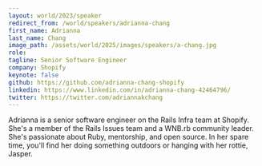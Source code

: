 ```yaml
---
layout: world/2023/speaker
redirect_from: /world/speakers/adrianna-chang
first_name: Adrianna
last_name: Chang
image_path: /assets/world/2025/images/speakers/a-chang.jpg
role:
tagline: Senior Software Engineer
company: Shopify
keynote: false
github: https://github.com/adrianna-chang-shopify
linkedin: https://www.linkedin.com/in/adrianna-chang-42464796/
twitter: https://twitter.com/adriannakchang
---
```


Adrianna is a senior software engineer on the Rails Infra team at Shopify. She's a member of the Rails Issues team and a WNB.rb community leader. She's passionate about Ruby, mentorship, and open source. In her spare time, you'll find her doing something outdoors or hanging with her rottie, Jasper.
